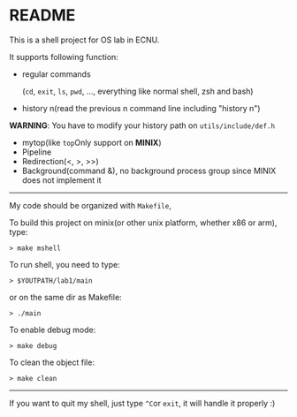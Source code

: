 # README

This is a shell project for OS lab in ECNU.

It supports following function:

- regular commands

  (`cd`, `exit`, `ls`, `pwd`, ..., everything like normal shell, zsh and bash)

- history n(read the previous n command line including "history n")

**WARNING**: You have to modify your history path on `utils/include/def.h`

- mytop(like `top`Only support on **MINIX**)
- Pipeline
- Redirection(<, >, >>)
- Background(command &), no background process group since MINIX does not implement it

---

My code should be organized with `Makefile`, 

To build this project on minix(or other unix platform, whether x86 or arm), type:

```
> make mshell
```

To run shell, you need to type:

```
> $YOUTPATH/lab1/main
```

or on the same dir as Makefile:

```
> ./main
```

To enable debug mode:

```
> make debug
```

To clean the object file:

```
> make clean
```

---

If you want to quit my shell, just type `^C`or `exit`, it will handle it properly :)

